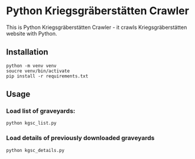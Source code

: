 # Python Kriegsgräberstätten Crawler
This is Python Kriegsgräberstätten Crawler - it crawls Kriegsgräberstätten website with Python. 

## Installation

    python -m venv venv
    soucre venv/bin/activate
    pip install -r requirements.txt

## Usage

### Load list of graveyards:

    python kgsc_list.py

### Load details of previously downloaded graveyards

    python kgsc_details.py

